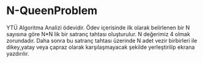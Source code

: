 # N-QueenProblem

YTÜ Algoritma Analizi ödevidir. Ödev içerisinde ilk olarak belirlenen bir N sayısına göre N*N lik bir satranç tahtası oluşturulur. N değerimiz 4 olmak zorundadır. Daha sonra bu satranç tahtası üzerinde N adet vezir birbirleri ile dikey,yatay veya çapraz olarak karşılaşmayacak şekilde yerleştirilip ekrana yazdırılır.
